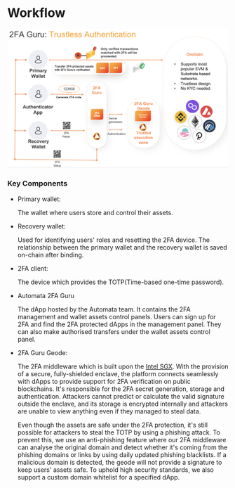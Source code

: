 # Workflow

![](../../assets/2fa/workflow.png)

### Key Components
* Primary wallet:

  The wallet where users store and control their assets.

* Recovery wallet:

  Used for identifying users' roles and resetting the 2FA device. The relationship between the primary wallet and the recovery wallet is saved on-chain after binding.

* 2FA client:

  The device which provides the TOTP(Time-based one-time password).

<!-- * [Automata 2FA Guru](https://app.2fa.guru) -->
* Automata 2FA Guru

  The dApp hosted by the Automata team. It contains the 2FA management and wallet assets control panels. Users can sign up for 2FA and find the 2FA protected dApps in the management panel. They can also make authorised transfers under the wallet assets control panel.

* 2FA Guru Geode: 

  The 2FA middleware which is built upon the [Intel SGX](https://medium.com/atanetwork/introduction-to-sgx-the-eli5-3abf25e50057). With the provision of a secure, fully-shielded enclave, the platform connects seamlessly with dApps to provide support for 2FA verification on public blockchains. It's responsible for the 2FA secret generation, storage and authentication. Attackers cannot predict or calculate the valid signature outside the enclave, and its storage is encrypted internally and attackers are unable to view anything even if they managed to steal data.

  Even though the assets are safe under the 2FA protection, it's still possible for attackers to steal the TOTP by using a phishing attack. To prevent this, we use an anti-phishing feature where our 2FA middleware can analyse the original domain and detect whether it's coming from the phishing domains or links by using daily updated phishing blacklists. If a malicious domain is detected, the geode will not provide a signature to keep users' assets safe. To uphold high security standards, we also support a custom domain whitelist for a specified dApp.